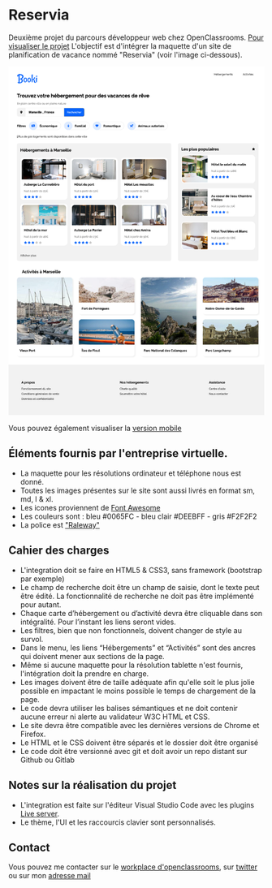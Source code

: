 # Reservia

Deuxième projet du parcours développeur web chez OpenClassrooms.
[Pour visualiser le projet](https://vincetalgorn.github.io/VinceTalgorn_Openclassrooms_Projet_2/)
L'objectif est d'intégrer la maquette d'un site de planification de vacance nommé "Reservia" (voir l'image ci-dessous).

![maquette web reservia](./images/README/Desktop.png)

Vous pouvez également visualiser la [version mobile](./images/README/Phone.png)

## Éléments fournis par l'entreprise virtuelle.

-   La maquette pour les résolutions ordinateur et téléphone nous est donné.
-   Toutes les images présentes sur le site sont aussi livrés en format sm, md, l & xl.
-   Les icones proviennent de [Font Awesome](https://fontawesome.com/)
-   Les couleurs sont : bleu #0065FC - bleu clair #DEEBFF - gris #F2F2F2
-   La police est ["Raleway"](https://fonts.google.com/specimen/Raleway)

## Cahier des charges

-   L'integration doit se faire en HTML5 & CSS3, sans framework (bootstrap par exemple)
-   Le champ de recherche doit être un champ de saisie, dont le texte peut être édité. La fonctionnalité de recherche ne doit pas être implémenté pour autant.
-   Chaque carte d’hébergement ou d’activité devra être cliquable dans son intégralité. Pour l’instant les liens seront vides.
-   Les filtres, bien que non fonctionnels, doivent changer de style au survol.
-   Dans le menu, les liens “Hébergements” et “Activités” sont des ancres qui doivent mener aux sections de la page.
-   Même si aucune maquette pour la résolution tablette n'est fournis, l'intégration doit la prendre en charge.
-   Les images doivent être de taille adéquate afin qu'elle soit le plus jolie possible en impactant le moins possible le temps de chargement de la page.
-   Le code devra utiliser les balises sémantiques et ne doit contenir aucune erreur ni alerte au validateur W3C HTML et CSS.
-   Le site devra être compatible avec les dernières versions de Chrome et Firefox.
-   Le HTML et le CSS doivent être séparés et le dossier doit être organisé
-   Le code doit être versionné avec git et doit avoir un repo distant sur Github ou Gitlab

## Notes sur la réalisation du projet

-   L'integration est faite sur l'éditeur Visual Studio Code avec les plugins [Live server](https://marketplace.visualstudio.com/items?itemName=ritwickdey.LiveServer).
-   Le thème, l'UI et les raccourcis clavier sont personnalisés.

## Contact

Vous pouvez me contacter sur le [workplace d'openclassrooms](https://openclassrooms.workplace.com/profile.php?id=100054767869328), sur [twitter](https://twitter.com/TalgornVincent) ou sur mon [adresse mail](mailto:talgorn.v@gmail.com)
